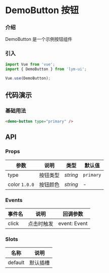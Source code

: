 # DemoButton 按钮

### 介绍

DemoButton 是一个示例按钮组件

### 引入

```js
import Vue from 'vue';
import { DemoButton } from 'lym-ui';

Vue.use(DemoButton);
```

## 代码演示

### 基础用法

```html
<demo-button type="primary" />
```

## API

### Props

| 参数 | 说明 | 类型 | 默认值 |
|------|------|------|------|
| type | 按钮类型 | *string* | `primary` |
| color `1.0.0` | 按钮颜色 | *string* | - |

### Events

| 事件名 | 说明 | 回调参数 |
|------|------|------|
| click | 点击时触发 | event: Event |

### Slots

| 名称 | 说明 |
|------|------|
| default | 默认插槽 |
